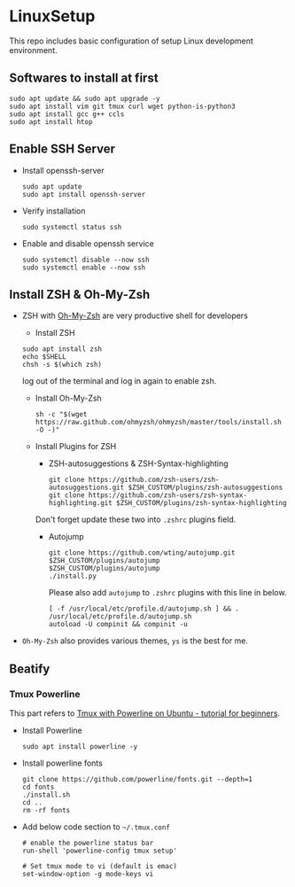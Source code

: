 # LinuxSetup

This repo includes basic configuration of setup Linux development environment.

## Softwares to install at first

```shell
sudo apt update && sudo apt upgrade -y
sudo apt install vim git tmux curl wget python-is-python3
sudo apt install gcc g++ ccls
sudo apt install htop
```

## Enable SSH Server

* Install openssh-server

  ```shell
  sudo apt update
  sudo apt install openssh-server
  ```

* Verify installation

  ```shell
  sudo systemctl status ssh
  ```

* Enable and disable openssh service

  ```shell
  sudo systemctl disable --now ssh
  sudo systemctl enable --now ssh
  ```

## Install ZSH & Oh-My-Zsh

* ZSH with [Oh-My-Zsh](https://ohmyz.sh/) are very productive shell for developers
  
  * Install ZSH

  ```shell
  sudo apt install zsh
  echo $SHELL
  chsh -s $(which zsh)
  ```

  log out of the terminal and log in again to enable zsh.

  * Install Oh-My-Zsh

    ```shell
    sh -c "$(wget https://raw.github.com/ohmyzsh/ohmyzsh/master/tools/install.sh -O -)"
    ```

  * Install Plugins for ZSH
  
    * ZSH-autosuggestions & ZSH-Syntax-highlighting

      ```shell
      git clone https://github.com/zsh-users/zsh-autosuggestions.git $ZSH_CUSTOM/plugins/zsh-autosuggestions
      git clone https://github.com/zsh-users/zsh-syntax-highlighting.git $ZSH_CUSTOM/plugins/zsh-syntax-highlighting
      ```

    Don't forget update these two into `.zshrc` plugins field.

    * Autojump

      ```shell
      git clone https://github.com/wting/autojump.git $ZSH_CUSTOM/plugins/autojump
      $ZSH_CUSTOM/plugins/autojump
      ./install.py
      ```

      Please also add `autojump` to `.zshrc` plugins with this line in below.

      ```shell
      [ -f /usr/local/etc/profile.d/autojump.sh ] && . /usr/local/etc/profile.d/autojump.sh
      autoload -U compinit && compinit -u
      ```

* `Oh-My-Zsh` also provides various themes, `ys` is the best for me.

## Beatify

### Tmux Powerline

This part refers to [Tmux with Powerline on Ubuntu - tutorial for beginners](https://bobbyhadz.com/blog/tmux-powerline-ubuntu).

* Install Powerline

  ```shell
  sudo apt install powerline -y
  ```

* Install powerline fonts

  ```shell
  git clone https://github.com/powerline/fonts.git --depth=1
  cd fonts
  ./install.sh
  cd ..
  rm -rf fonts
  ```

* Add below code section to `~/.tmux.conf`

  ```shell
  # enable the powerline status bar
  run-shell 'powerline-config tmux setup'

  # Set tmux mode to vi (default is emac)
  set-window-option -g mode-keys vi
  ```
